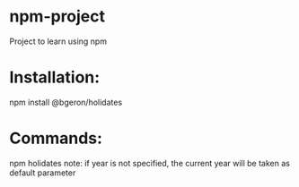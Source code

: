 # npm-project
Project to learn using npm

# Installation:

npm install @bgeron/holidates

# Commands:

npm holidates <year> <Country>
note: if year is not specified, the current year will be taken as default parameter